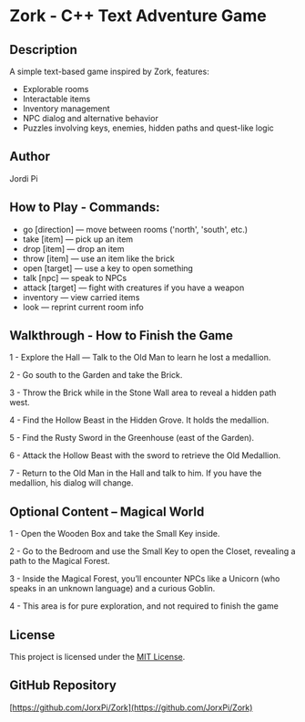 # Zork - C++ Text Adventure Game

## Description
A simple text-based game inspired by Zork, features:
- Explorable rooms
- Interactable items
- Inventory management
- NPC dialog and alternative behavior
- Puzzles involving keys, enemies, hidden paths and quest-like logic

## Author
Jordi Pi

## How to Play - Commands:
- go [direction] — move between rooms ('north', 'south', etc.)
- take [item] — pick up an item
- drop [item] — drop an item
- throw [item] — use an item like the brick
- open [target] — use a key to open something
- talk [npc] — speak to NPCs
- attack [target] — fight with creatures if you have a weapon
- inventory — view carried items
- look — reprint current room info

## Walkthrough - How to Finish the Game
1 - Explore the Hall — Talk to the Old Man to learn he lost a medallion.

2 - Go south to the Garden and take the Brick.

3 - Throw the Brick while in the Stone Wall area to reveal a hidden path west.

4 - Find the Hollow Beast in the Hidden Grove. It holds the medallion.

5 - Find the Rusty Sword in the Greenhouse (east of the Garden).

6 - Attack the Hollow Beast with the sword to retrieve the Old Medallion.

7 - Return to the Old Man in the Hall and talk to him. If you have the medallion, his dialog will change.

## Optional Content – Magical World
1 - Open the Wooden Box and take the Small Key inside.

2 - Go to the Bedroom and use the Small Key to open the Closet, revealing a path to the Magical Forest.

3 - Inside the Magical Forest, you’ll encounter NPCs like a Unicorn (who speaks in an unknown language) and a curious Goblin.

4 - This area is for pure exploration, and not required to finish the game

## License
This project is licensed under the [MIT License](LICENSE).

## GitHub Repository
[https://github.com/JorxPi/Zork](https://github.com/JorxPi/Zork)